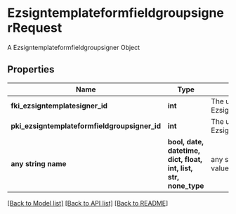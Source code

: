 # EzsigntemplateformfieldgroupsignerRequest

A Ezsigntemplateformfieldgroupsigner Object

## Properties
Name | Type | Description | Notes
------------ | ------------- | ------------- | -------------
**fki_ezsigntemplatesigner_id** | **int** | The unique ID of the Ezsigntemplatesigner | 
**pki_ezsigntemplateformfieldgroupsigner_id** | **int** | The unique ID of the Ezsigntemplateformfieldgroupsigner | [optional] 
**any string name** | **bool, date, datetime, dict, float, int, list, str, none_type** | any string name can be used but the value must be the correct type | [optional]

[[Back to Model list]](../README.md#documentation-for-models) [[Back to API list]](../README.md#documentation-for-api-endpoints) [[Back to README]](../README.md)



